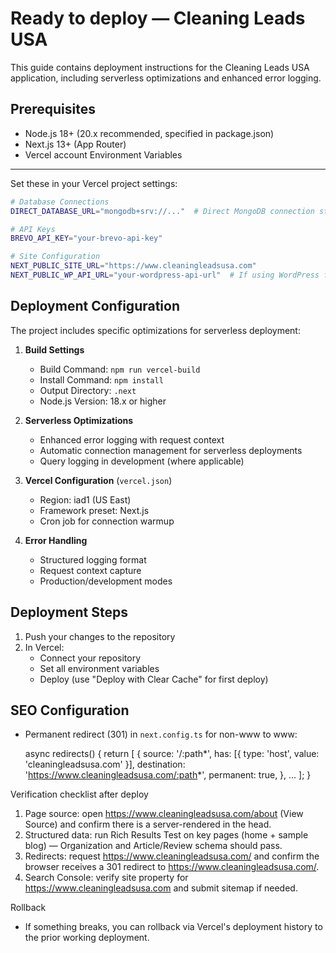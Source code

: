 Ready to deploy — Cleaning Leads USA
=================================

This guide contains deployment instructions for the Cleaning Leads USA application, including serverless optimizations and enhanced error logging.

Prerequisites
------------
- Node.js 18+ (20.x recommended, specified in package.json)
- Next.js 13+ (App Router)
- Vercel account
Environment Variables
-------------------
Set these in your Vercel project settings:

```bash
# Database Connections
DIRECT_DATABASE_URL="mongodb+srv://..."  # Direct MongoDB connection string

# API Keys
BREVO_API_KEY="your-brevo-api-key"

# Site Configuration
NEXT_PUBLIC_SITE_URL="https://www.cleaningleadsusa.com"
NEXT_PUBLIC_WP_API_URL="your-wordpress-api-url"  # If using WordPress for blog
```

Deployment Configuration
----------------------
The project includes specific optimizations for serverless deployment:

1. **Build Settings**
   - Build Command: `npm run vercel-build`
   - Install Command: `npm install`
   - Output Directory: `.next`
   - Node.js Version: 18.x or higher

2. **Serverless Optimizations**
   - Enhanced error logging with request context
   - Automatic connection management for serverless deployments
   - Query logging in development (where applicable)

3. **Vercel Configuration** (`vercel.json`)
   - Region: iad1 (US East)
   - Framework preset: Next.js
   - Cron job for connection warmup

4. **Error Handling**
   - Structured logging format
   - Request context capture
   - Production/development modes

Deployment Steps
---------------
1. Push your changes to the repository
2. In Vercel:
   - Connect your repository
   - Set all environment variables
   - Deploy (use "Deploy with Clear Cache" for first deploy)

SEO Configuration
----------------
- Permanent redirect (301) in `next.config.ts` for non-www to www:

  async redirects() {
    return [
      {
        source: '/:path*',
        has: [{ type: 'host', value: 'cleaningleadsusa.com' }],
        destination: 'https://www.cleaningleadsusa.com/:path*',
        permanent: true,
      },
      ...
    ];
  }

Verification checklist after deploy
1. Page source: open https://www.cleaningleadsusa.com/about (View Source) and confirm there is a server-rendered <link rel="canonical" href="https://www.cleaningleadsusa.com/about" /> in the head.
2. Structured data: run Rich Results Test on key pages (home + sample blog) — Organization and Article/Review schema should pass.
3. Redirects: request https://www.cleaningleadsusa.com/ and confirm the browser receives a 301 redirect to https://www.cleaningleadsusa.com/.
4. Search Console: verify site property for https://www.cleaningleadsusa.com and submit sitemap if needed.

Rollback
- If something breaks, you can rollback via Vercel's deployment history to the prior working deployment.
